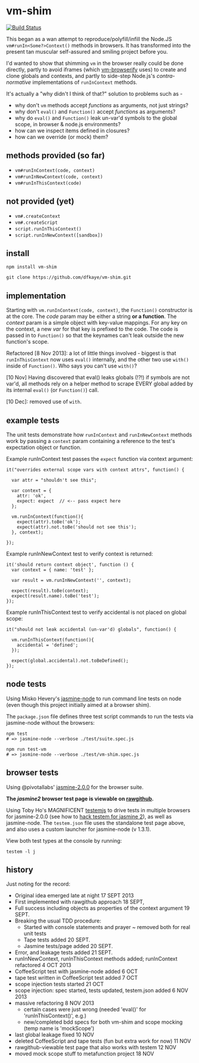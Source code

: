 vm-shim
=======

[![Build Status](https://travis-ci.org/dfkaye/vm-shim.png)](https://travis-ci.org/dfkaye/vm-shim)

This began as a wan attempt to reproduce/polyfill/infill the Node.JS 
`vm#runIn<Some?>Context()` methods in browsers. It has transformed 
into the present tan muscular self-assured and smiling project before you.

I'd wanted to show that shimming `vm` in the browser really could be done 
directly, partly to avoid iframes (which 
[vm-browserify](https://github.com/substack/vm-browserify) uses) to create and 
clone globals and contexts, and partly to side-step Node.js's 
*contra-normative* implementations of `runInContext` methods.

It's actually a "why didn't I think of that?" solution to problems such as -

+ why don't `vm` methods accept *functions* as arguments, not just strings?
+ why don't `eval()` and `Function()` accept *functions* as arguments?
+ why do `eval()` and `Function()` leak un-var'd symbols to the global scope, in 
    browser & node.js environments?
+ how can we inspect items defined in closures?
+ how can we override (or mock) them?

methods provided (so far)
----------------

+ `vm#runInContext(code, context)`
+ `vm#runInNewContext(code, context)`
+ `vm#runInThisContext(code)`

not provided (yet)
------------

+ `vm#.createContext`
+ `vm#.createScript`
+ `script.runInThisContext()`
+ `script.runInNewContext([sandbox])`

install
-------

    npm install vm-shim
    
    git clone https://github.com/dfkaye/vm-shim.git    
     
implementation
--------------

Starting with `vm.runInContext(code, context)`, the `Function()` constructor is 
at the core.  The *code* param may be either a string __or a function__.  The 
*context* param is a simple object with key-value mappings.  For any key on the 
context, a new *var* for that key is prefixed to the code.  The code is passed 
in to `Function()` so that the keynames can't leak outside the new function's 
scope.

Refactored [8 Nov 2013]: a lot of little things involved - biggest is that 
`runInThisContext` now uses `eval()` internally, and the other two use `with()` 
inside of `Function()`.  Who says you can't use `with()`?

[10 Nov] Having discovered that eval() leaks globals (!?!) if symbols are not 
var'd, all methods rely on a helper method to scrape EVERY global added by its 
internal `eval()` (or `Function()`) call.  

[10 Dec]: removed use of `with`.

example tests
-------------

The unit tests demonstrate how `runInContext` and `runInNewContext` methods work 
by passing a `context` param containing a reference to the test's expectation 
object or function.

Example runInContext test passes the `expect` function via context argument:
    
    it("overrides external scope vars with context attrs", function() {

      var attr = "shouldn't see this";
      
      var context = {
        attr: 'ok', 
        expect: expect  // <-- pass expect here
      };
      
      vm.runInContext(function(){
        expect(attr).toBe('ok');
        expect(attr).not.toBe('should not see this');
      }, context); 
      
    });

Example runInNewContext test to verify context is returned:

    it('should return context object', function () {
      var context = { name: 'test' };
      
      var result = vm.runInNewContext('', context);
      
      expect(result).toBe(context);
      expect(result.name).toBe('test');
    });
    
Example runInThisContext test to verify accidental is not placed on global scope:
    
    it("should not leak accidental (un-var'd) globals", function() {
    
      vm.runInThisContext(function(){
        accidental = 'defined';
      });
      
      expect(global.accidental).not.toBeDefined();
    });

node tests
----------

Using Misko Hevery's [jasmine-node](https://github.com/mhevery/jasmine-node) to 
run command line tests on node (even though this project initially aimed at a 
browser shim).

The `package.json` file defines three test script commands to run the tests via 
jasmine-node without the browsers:

    npm test 
    # => jasmine-node --verbose ./test/suite.spec.js

    npm run test-vm 
    # => jasmine-node --verbose ./test/vm-shim.spec.js


browser tests
-------------

Using @pivotallabs' 
<a href='http://jasmine.github.io/2.0/introduction.html'>jasmine-2.0.0</a> for 
the browser suite.

__The *jasmine2* browser test page is viewable on 
<a href='//rawgithub.com/dfkaye/vm-shim/master/test/browser-suite.html' 
   target='_new' title='opens in new tab or window'>rawgithub</a>.__
  
Using Toby Ho's MAGNIFICENT [testemjs](https://github.com/airportyh/testem) to 
drive tests in multiple browsers for jasmine-2.0.0 (see how to 
[hack testem for jasmine 2](https://github.com/dfkaye/testem-jasmine2)), as well 
as jasmine-node.  The `testem.json` file uses the standalone test page above, 
and also uses a custom launcher for jasmine-node (v 1.3.1).

View both test types at the console by running:

    testem -l j
    
history
-------------
Just noting for the record:

+ Original idea emerged late at night 17 SEPT 2013 
+ First implemented with rawgithub approach 18 SEPT, 
+ Full success including objects as properties of the context argument 19 SEPT.
+ Breaking the usual TDD procedure:
  + Started with console statements and prayer ~ removed both for real unit tests
  + Tape tests added 20 SEPT.
  + Jasmine tests/page added 20 SEPT.
+ Error, and leakage tests added 21 SEPT.
+ runInNewContext, runInThisContext methods added; runInContext refactored 4 OCT 2013
+ CoffeeScript test with jasmine-node added 6 OCT
+ tape test written in CoffeeScript test added 7 OCT
+ scope injection tests started 21 OCT
+ scope injection: spec started, tests updated, testem.json added 6 NOV 2013
+ massive refactoring 8 NOV 2013
  - certain cases were just wrong (needed 'eval()' for 'runInThisContext()', e.g.)
  - new/completed bdd specs for both vm-shim and scope mocking (temp name is 'mockScope')
+ last global leakage fixed 10 NOV
+ deleted CoffeeScript and tape tests (fun but extra work for now) 11 NOV
+ rawgithub-viewable test page that also works with testem 12 NOV
+ moved mock scope stuff to metafunction project 18 NOV